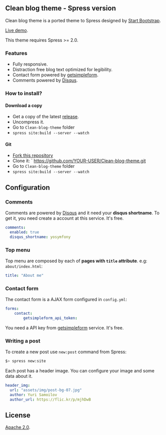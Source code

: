 ## Clean blog theme - Spress version

Clean blog theme is a ported theme to Spress designed by [Start Bootstrap](http://startbootstrap.com/).

[Live demo](http://spress-add-ons.github.io/clean-blog/).

This theme requires Spress >= 2.0.

### Features

* Fully responsive.
* Distraction free blog text optimized for legibility.
* Contact form powered by [getsimpleform](https://getsimpleform.com/).
* Comments powered by [Disqus](disqus.com).

### How to install?

#### Download a copy

* Get a copy of the latest [release](https://github.com/spress-add-ons/Clean-blog-theme/releases).
* Uncompress it.
* Go to `Clean-blog-theme` folder
* `spress site:build --server --watch`

#### Git

* [Fork this repository](https://github.com/spress-add-ons/Clean-blog-theme/fork)
* Clone it: ` https://github.com/YOUR-USER/Clean-blog-theme.git
* Go to `Clean-blog-theme` folder
* `spress site:build --server --watch`

## Configuration

### Comments

Comments are powered by [Disqus](disqus.com) and it need your 
**disqus shortname**. To get it, you need create a account at this service.
It's free.

```yaml
comments:
  enabled: true
  disqus_shortname: yosymfony
```

### Top menu

Top menu are composed by each of **pages with `title` attribute**. e.g: `about/index.html`:

```yaml
title: "About me"
```

### Contact form

The contact form is a AJAX form configured in `config.yml`:

```yaml
forms:
    contact:
        getsimpleform_api_token:
```

You need a API key from [getsimpleform](https://getsimpleform.com/) service. It's free.

### Writing a post

To create a new post use `new:post` command from Spress:

```bash
$> spress new:site
```

Each post has a header image. You can configure your image and some data about it.

```yaml
header_img:
  url: "assets/img/post-bg-07.jpg"
  author: Yuri Samoilov
  author_url: https://flic.kr/p/mjhDwB
```

## License

[Apache 2.0](http://www.apache.org/licenses/LICENSE-2.0).
